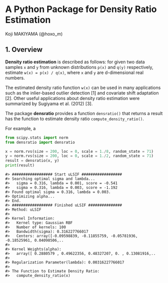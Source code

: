# A Python Package for Density Ratio Estimation
Koji MAKIYAMA (@hoxo_m)  



## 1. Overview

**Density ratio estimation** is described as follows: for given two data samples `x` and `y` from unknown distributions `p(x)` and `q(y)` respectively, estimate `w(x) = p(x) / q(x)`, where `x` and `y` are d-dimensional real numbers.

The estimated density ratio function `w(x)` can be used in many applications such as the inlier-based outlier detection [1] and covariate shift adaptation [2].
Other useful applications about density ratio estimation were summarized by Sugiyama et al. (2012) [3].

The package **densratio** provides a function `densratio()` that returns a result has the function to estimate density ratio `compute_density_ratio()`.

For example, 
a

```python
from scipy.stats import norm
from densratio import densratio

x = norm.rvs(size = 200, loc = 0, scale = 1./8, random_state = 71)
y = norm.rvs(size = 200, loc = 0, scale = 1./2, random_state = 71)
result = densratio(x, y)
print(result)
```


```
#> ################## Start uLSIF ##################
#> Searching optimal sigma and lambda...
#>   sigma = 0.316, lambda = 0.001, score = -0.541
#>   sigma = 0.316, lambda = 0.003, score = -1.192
#> Found optimal sigma = 0.316, lambda = 0.003.
#> Optimizing alpha...
#> End.
#> ################## Finished uLSIF ###############
#> Method: uLSIF
#> 
#> Kernel Information:
#>   Kernel type: Gaussian RBF
#>   Number of kernels: 100
#>   Bandwidth(sigma): 0.316227766017
#>   Centers: array([-0.09598839, -0.11855759, -0.05781936, -0.18525961, 0.04098506,..
#> 
#> Kernel Weights(alpha):
#>   array([ 0.2880579 , 0.49622356, 0.48327207, 0. , 0.13081916,..
#> 
#> Regularization Parameter(lambda): 0.00316227766017
#> 
#> The Function to Estimate Density Ratio:
#>   compute_density_ratio(x)
```
